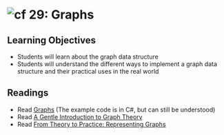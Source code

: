 ![cf](http://i.imgur.com/7v5ASc8.png) 29:  Graphs
===

## Learning Objectives
* Students will learn about the graph data structure
* Students will understand the different ways to implement a graph data structure and their practical uses in the real world

## Readings
* Read [Graphs](https://codefellows.github.io/code-401-dotnet-guide/Curriculum/Class26/Resources/Graphs) (The example code is in C#, but can still be understood)
* Read [A Gentle Introduction to Graph Theory](https://medium.com/basecs/a-gentle-introduction-to-graph-theory-77969829ead8)
* Read [From Theory to Practice: Representing Graphs](https://medium.com/basecs/from-theory-to-practice-representing-graphs-cfd782c5be38)

